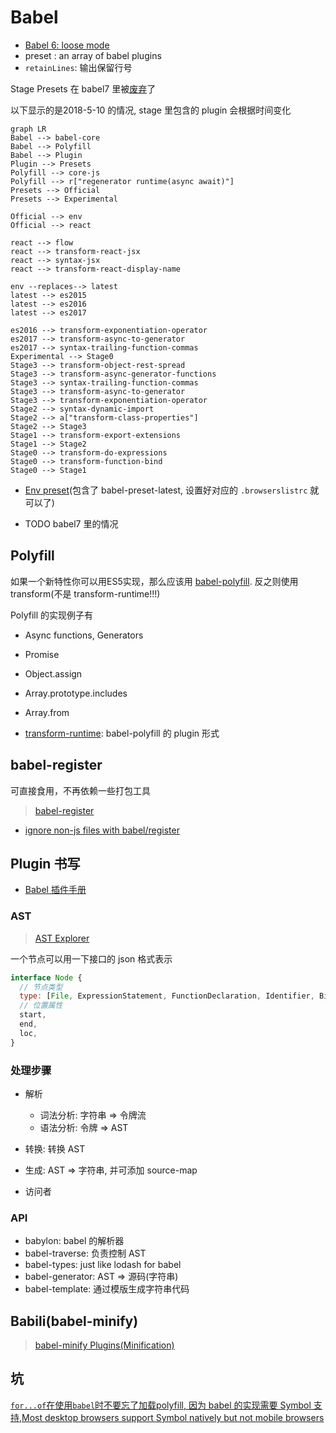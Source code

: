 # Babel

* [Babel 6: loose mode](http://www.2ality.com/2015/12/babel6-loose-mode.html)
* preset : an array of babel plugins
* `retainLines`: 输出保留行号

Stage Presets 在 babel7 里被[废弃](https://babeljs.io/blog/2018/07/27/removing-babels-stage-presets)了

以下显示的是2018-5-10 的情况, stage 里包含的 plugin 会根据时间变化

```mermaid
graph LR
Babel --> babel-core
Babel --> Polyfill
Babel --> Plugin
Plugin --> Presets
Polyfill --> core-js
Polyfill --> r["regenerator runtime(async await)"]
Presets --> Official
Presets --> Experimental

Official --> env
Official --> react

react --> flow
react --> transform-react-jsx
react --> syntax-jsx
react --> transform-react-display-name

env --replaces--> latest
latest --> es2015
latest --> es2016
latest --> es2017

es2016 --> transform-exponentiation-operator
es2017 --> transform-async-to-generator
es2017 --> syntax-trailing-function-commas
Experimental --> Stage0
Stage3 --> transform-object-rest-spread
Stage3 --> transform-async-generator-functions
Stage3 --> syntax-trailing-function-commas
Stage3 --> transform-async-to-generator
Stage3 --> transform-exponentiation-operator
Stage2 --> syntax-dynamic-import
Stage2 --> a["transform-class-properties"]
Stage2 --> Stage3
Stage1 --> transform-export-extensions
Stage1 --> Stage2
Stage0 --> transform-do-expressions
Stage0 --> transform-function-bind
Stage0 --> Stage1

```

* [Env preset](https://babeljs.io/docs/plugins/preset-env/)(包含了 babel-preset-latest, 设置好对应的 `.browserslistrc` 就可以了)

* TODO babel7 里的情况

## Polyfill

如果一个新特性你可以用ES5实现，那么应该用 [babel-polyfill](http://babeljs.io/docs/usage/polyfill/). 反之则使用 transform(不是 transform-runtime!!!)

Polyfill 的实现例子有

* Async functions, Generators
* Promise
* Object.assign
* Array.prototype.includes
* Array.from

* [transform-runtime](http://babeljs.io/docs/plugins/transform-runtime): babel-polyfill 的 plugin 形式

## babel-register

可直接食用，不再依赖一些打包工具

> [babel-register](https://babeljs.io/docs/usage/babel-register/)

* [ignore non-js files with babel/register](https://stackoverflow.com/questions/33324435/how-to-ignore-non-js-files-with-babel-register)

## Plugin 书写

* [Babel 插件手册](https://github.com/thejameskyle/babel-handbook/blob/master/translations/zh-Hans/plugin-handbook.md)

### AST

> [AST Explorer](http://astexplorer.net/)

一个节点可以用一下接口的 json 格式表示

```javascript
interface Node {
  // 节点类型
  type: [File, ExpressionStatement, FunctionDeclaration, Identifier, BinaryExpression],
  // 位置属性
  start,
  end,
  loc,
}
```

### 处理步骤

* 解析
  * 词法分析: 字符串 => 令牌流
  * 语法分析: 令牌 => AST
* 转换: 转换 AST
* 生成: AST => 字符串, 并可添加 source-map

* 访问者

### API

* babylon: babel 的解析器
* babel-traverse: 负责控制 AST
* babel-types: just like lodash for babel
* babel-generator: AST => 源码(字符串)
* babel-template: 通过模版生成字符串代码

## Babili(babel-minify)

> [babel-minify Plugins(Minification)](http://babeljs.io/docs/plugins/#minification)

## 坑

[`for...of`在使用`babel`时不要忘了加载polyfill, 因为 babel 的实现需要 Symbol 支持,Most desktop browsers support Symbol natively but not mobile browsers](https://github.com/babel/babel/issues/1825)